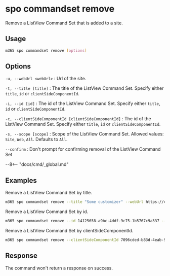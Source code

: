 # spo commandset remove

Remove a ListView Command Set that is added to a site.

## Usage

```sh
m365 spo commandset remove [options]
```

## Options

`-u, --webUrl <webUrl>`
: Url of the site.

`-t, --title [title]`
: The title of the ListView Command Set. Specify either `title`, `id` or `clientSideComponentId`.

`-i, --id [id]`
: The id of the ListView Command Set. Specify either `title`, `id` or `clientSideComponentId`.

`-c, --clientSideComponentId [clientSideComponentId]`
: The id of the ListView Command Set. Specify either `title`, `id` or `clientSideComponentId`.

`-s, --scope [scope]`
: Scope of the ListView Command Set. Allowed values: `Site`, `Web`, `All`. Defaults to `All`.

`--confirm`
: Don't prompt for confirming removal of the ListView Command Set

--8<-- "docs/cmd/_global.md"

## Examples

Remove a ListView Command Set by title.

```sh
m365 spo commandset remove --title "Some customizer" --webUrl https://contoso.sharepoint.com/sites/sales
```

Remove a ListView Command Set by id.

```sh
m365 spo commandset remove --id 14125658-a9bc-4ddf-9c75-1b5767c9a337 --webUrl https://contoso.sharepoint.com/sites/sales
```

Remove a ListView Command Set by clientSideComponentId.

```sh
m365 spo commandset remove --clientSideComponentId 7096cded-b83d-4eab-96f0-df477ed7c0bc --webUrl https://contoso.sharepoint.com/sites/sales
```

## Response

The command won't return a response on success.
